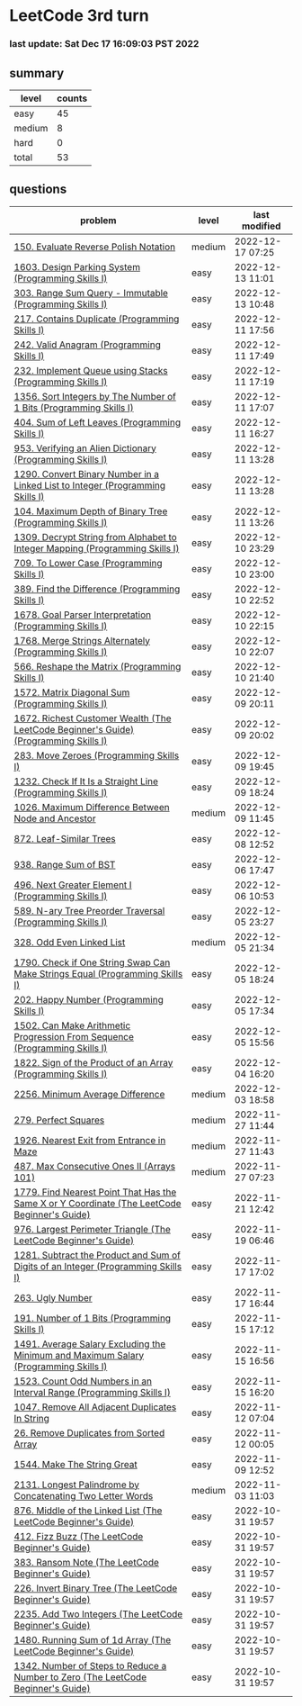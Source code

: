 # LeetCode 3rd turn
### last update: Sat Dec 17 16:09:03 PST 2022
## summary
| level | counts |
|-|-|
| easy |45 |
| medium |8 |
| hard |0 |
| total | 53 |

## questions
| problem | level| last modified |
|-|-|-|
| [ 150. Evaluate Reverse Polish Notation ](./150.evaluate-reverse-polish-notation/) | medium | 2022-12-17 07:25 | 
| [ 1603. Design Parking System (Programming Skills I) ](./1603.design-parking-system/) | easy | 2022-12-13 11:01 | 
| [ 303. Range Sum Query - Immutable (Programming Skills I) ](./303.range-sum-query-immutable/) | easy | 2022-12-13 10:48 | 
| [ 217. Contains Duplicate (Programming Skills I) ](./217.contains-duplicate/) | easy | 2022-12-11 17:56 | 
| [ 242. Valid Anagram (Programming Skills I) ](./242.valid-anagram/) | easy | 2022-12-11 17:49 | 
| [ 232. Implement Queue using Stacks (Programming Skills I) ](./232.implement-queue-using-stacks/) | easy | 2022-12-11 17:19 | 
| [ 1356. Sort Integers by The Number of 1 Bits (Programming Skills I) ](./1356.sort-integers-by-the-number-of-1-bits/) | easy | 2022-12-11 17:07 | 
| [ 404. Sum of Left Leaves (Programming Skills I) ](./404.sum-of-left-leaves/) | easy | 2022-12-11 16:27 | 
| [ 953. Verifying an Alien Dictionary (Programming Skills I) ](./953.verifying-an-alien-dictionary/) | easy | 2022-12-11 13:28 | 
| [ 1290. Convert Binary Number in a Linked List to Integer (Programming Skills I) ](./1290.convert-binary-number-in-a-linked-list-to-integer/) | easy | 2022-12-11 13:28 | 
| [ 104. Maximum Depth of Binary Tree (Programming Skills I) ](./104.maximum-depth-of-binary-tree/) | easy | 2022-12-11 13:26 | 
| [ 1309. Decrypt String from Alphabet to Integer Mapping (Programming Skills I) ](./1309.decrypt-string-from-alphabet-to-integer-mapping/) | easy | 2022-12-10 23:29 | 
| [ 709. To Lower Case (Programming Skills I) ](./709.to-lower-case/) | easy | 2022-12-10 23:00 | 
| [ 389. Find the Difference (Programming Skills I) ](./389.find-the-difference/) | easy | 2022-12-10 22:52 | 
| [ 1678. Goal Parser Interpretation (Programming Skills I) ](./1678.goal-parser-interpretation/) | easy | 2022-12-10 22:15 | 
| [ 1768. Merge Strings Alternately (Programming Skills I) ](./1768.merge-strings-alternately/) | easy | 2022-12-10 22:07 | 
| [ 566. Reshape the Matrix (Programming Skills I) ](./566.reshape-the-matrix/) | easy | 2022-12-10 21:40 | 
| [ 1572. Matrix Diagonal Sum (Programming Skills I) ](./1572.matrix-diagonal-sum/) | easy | 2022-12-09 20:11 | 
| [ 1672. Richest Customer Wealth (The LeetCode Beginner's Guide) (Programming Skills I) ](./1672.richest-customer-wealth/) | easy | 2022-12-09 20:02 | 
| [ 283. Move Zeroes (Programming Skills I) ](./283.move-zeroes/) | easy | 2022-12-09 19:45 | 
| [ 1232. Check If It Is a Straight Line (Programming Skills I) ](./1232.check-if-it-is-a-straight-line/) | easy | 2022-12-09 18:24 | 
| [ 1026. Maximum Difference Between Node and Ancestor ](./1026.maximum-difference-between-node-and-ancestor/) | medium | 2022-12-09 11:45 | 
| [ 872. Leaf-Similar Trees ](./872.leaf-similar-trees/) | easy | 2022-12-08 12:52 | 
| [ 938. Range Sum of BST ](./938.range-sum-of-bst/) | easy | 2022-12-06 17:47 | 
| [ 496. Next Greater Element I (Programming Skills I) ](./496.next-greater-element-i/) | easy | 2022-12-06 10:53 | 
| [ 589. N-ary Tree Preorder Traversal (Programming Skills I) ](./589.n-ary-tree-preorder-traversal/) | easy | 2022-12-05 23:27 | 
| [ 328. Odd Even Linked List ](./328.odd-even-linked-list/) | medium | 2022-12-05 21:34 | 
| [ 1790. Check if One String Swap Can Make Strings Equal (Programming Skills I) ](./1790.check-if-one-string-swap-can-make-strings-equal/) | easy | 2022-12-05 18:24 | 
| [ 202. Happy Number (Programming Skills I) ](./202.happy-number/) | easy | 2022-12-05 17:34 | 
| [ 1502. Can Make Arithmetic Progression From Sequence (Programming Skills I) ](./1502.can-make-arithmetic-progression-from-sequence/) | easy | 2022-12-05 15:56 | 
| [ 1822. Sign of the Product of an Array (Programming Skills I) ](./1822.sign-of-the-product-of-an-array/) | easy | 2022-12-04 16:20 | 
| [ 2256. Minimum Average Difference ](./2256.minimum-average-difference/) | medium | 2022-12-03 18:58 | 
| [ 279. Perfect Squares ](./279.perfect-squares/) | medium | 2022-11-27 11:44 | 
| [ 1926. Nearest Exit from Entrance in Maze ](./1926.nearest-exit-from-entrance-in-maze/) | medium | 2022-11-27 11:43 | 
| [ 487. Max Consecutive Ones II (Arrays 101) ](./487.max-consecutive-ones-ii/) | medium | 2022-11-27 07:23 | 
| [ 1779. Find Nearest Point That Has the Same X or Y Coordinate (The LeetCode Beginner's Guide) ](./1779.find-nearest-point-that-has-the-same-x-or-y-coordinate/) | easy | 2022-11-21 12:42 | 
| [ 976. Largest Perimeter Triangle (The LeetCode Beginner's Guide) ](./976.largest-perimeter-triangle/) | easy | 2022-11-19 06:46 | 
| [ 1281. Subtract the Product and Sum of Digits of an Integer (Programming Skills I) ](./1281.subtract-the-product-and-sum-of-digits-of-an-integer/) | easy | 2022-11-17 17:02 | 
| [ 263. Ugly Number ](./263.ugly-number/) | easy | 2022-11-17 16:44 | 
| [ 191. Number of 1 Bits (Programming Skills I) ](./191.number-of-1-bits/) | easy | 2022-11-15 17:12 | 
| [ 1491. Average Salary Excluding the Minimum and Maximum Salary (Programming Skills I) ](./1491.average-salary-excluding-the-minimum-and-maximum-salary/) | easy | 2022-11-15 16:56 | 
| [ 1523. Count Odd Numbers in an Interval Range (Programming Skills I) ](./1523.count-odd-numbers-in-an-interval-range/) | easy | 2022-11-15 16:20 | 
| [ 1047. Remove All Adjacent Duplicates In String ](./1047.remove-all-adjacent-duplicates-in-string/) | easy | 2022-11-12 07:04 | 
| [ 26. Remove Duplicates from Sorted Array ](./26.remove-duplicates-from-sorted-array/) | easy | 2022-11-12 00:05 | 
| [ 1544. Make The String Great ](./1544.make-the-string-great/) | easy | 2022-11-09 12:52 | 
| [ 2131. Longest Palindrome by Concatenating Two Letter Words ](./2131.longest-palindrome-by-concatenating-two-letter-words/) | medium | 2022-11-03 11:03 | 
| [ 876. Middle of the Linked List (The LeetCode Beginner's Guide) ](./876.middle-of-the-linked-list/) | easy | 2022-10-31 19:57 | 
| [ 412. Fizz Buzz (The LeetCode Beginner's Guide) ](./412.fizz-buzz/) | easy | 2022-10-31 19:57 | 
| [ 383. Ransom Note (The LeetCode Beginner's Guide) ](./383.ransom-note/) | easy | 2022-10-31 19:57 | 
| [ 226. Invert Binary Tree (The LeetCode Beginner's Guide) ](./226.invert-binary-tree/) | easy | 2022-10-31 19:57 | 
| [ 2235. Add Two Integers (The LeetCode Beginner's Guide) ](./2235.add-two-integers/) | easy | 2022-10-31 19:57 | 
| [ 1480. Running Sum of 1d Array (The LeetCode Beginner's Guide) ](./1480.running-sum-of-1d-array/) | easy | 2022-10-31 19:57 | 
| [ 1342. Number of Steps to Reduce a Number to Zero (The LeetCode Beginner's Guide) ](./1342.number-of-steps-to-reduce-a-number-to-zero/) | easy | 2022-10-31 19:57 | 

